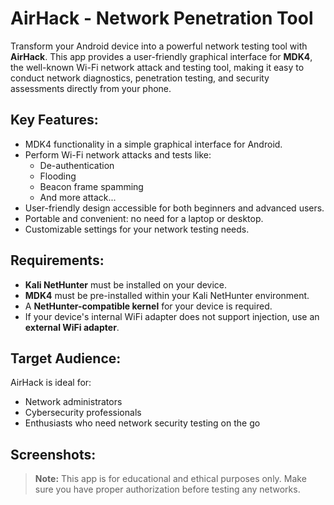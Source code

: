 # AirHack - Network Penetration Tool

Transform your Android device into a powerful network testing tool with **AirHack**. This app provides a user-friendly graphical interface for **MDK4**, the well-known Wi-Fi network attack and testing tool, making it easy to conduct network diagnostics, penetration testing, and security assessments directly from your phone.

## Key Features:
- MDK4 functionality in a simple graphical interface for Android.
- Perform Wi-Fi network attacks and tests like:
  - De-authentication
  - Flooding
  - Beacon frame spamming
  - And more attack...
- User-friendly design accessible for both beginners and advanced users.
- Portable and convenient: no need for a laptop or desktop.
- Customizable settings for your network testing needs.

## Requirements:
- **Kali NetHunter** must be installed on your device.
- **MDK4** must be pre-installed within your Kali NetHunter environment.
- A **NetHunter-compatible kernel** for your device is required.
- If your device's internal WiFi adapter does not support injection, use an **external WiFi adapter**.

## Target Audience:
AirHack is ideal for:
- Network administrators
- Cybersecurity professionals
- Enthusiasts who need network security testing on the go

## Screenshots:

> **Note:** This app is for educational and ethical purposes only. Make sure you have proper authorization before testing any networks.

